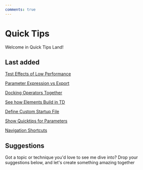```yaml
---
comments: true
--- 
```

# Quick Tips

Welcome in Quick Tips Land!

## Last added
[Test Effects of Low Performance](TestEffectsLowPerformanceCHOP.md)

[Parameter Expression vs Export](ParameterExpressionVSExport.md)

[Docking Operators Together](DockingOperatorsTogether.md)

[See how Elements Build in TD](SeeHowElementsBuildTD.md)

[Define Custom Startup File](DefineCustomStartupFile.md)

[Show Quicktips for Parameters](ShowingQuicktipsParameter.md)

[Navigation Shortcuts](NavigationShortcuts.md)


## Suggestions
Got a topic or technique you'd love to see me dive into? Drop your suggestions below, and let's create something amazing together
